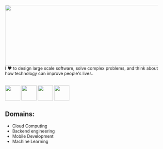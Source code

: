 <img src="https://wallpapershome.com/images/pages/ico_h/20330.jpg" width=3000px height=200px>
<!-- You can create your own header images using Canva, it has a lot of templates. If you do, use the following link https://www.canva.com/join/celeriac-tread-jellyfish -->
I ♥ to design large scale software, solve complex problems, and think about how technology can improve people's lives.  <br><br>

<a href="https://www.linkedin.com/in/andreacappelletti97/" target="_blank"><img src="https://cdn-icons-png.flaticon.com/512/61/61109.png" height=50px width=50px></a>
<a href="https://www.instagram.com/_andreacappelletti/" target="_blank"><img src="https://upload.wikimedia.org/wikipedia/commons/thumb/6/65/Black_Instagram_icon.svg/1200px-Black_Instagram_icon.svg.png" height=50px width=50px></a>
<a href="https://andreacappelletti.com/" target="_blank"><img src="https://image.flaticon.com/icons/png/512/20/20155.png" height=50px width=50px></a>
<a href="mailto:andreacappelletti97@gmail.com" target="_blank"><img src="https://image.flaticon.com/icons/png/512/60/60543.png" height=50px width=50px></a>

## Domains:
- Cloud Computing
- Backend engineering
- Mobile Development
- Machine Learning



<!--
**andreacappelletti97/andreacappelletti97** is a ✨ _special_ ✨ repository because its `README.md` (this file) appears on your GitHub profile.

Here are some ideas to get you started:

- 🔭 I’m currently working on ...
- 🌱 I’m currently learning ...
- 👯 I’m looking to collaborate on ...
- 🤔 I’m looking for help with ...
- 💬 Ask me about ...
- 📫 How to reach me: ...
- 😄 Pronouns: ...
- ⚡ Fun fact: ...
-->
